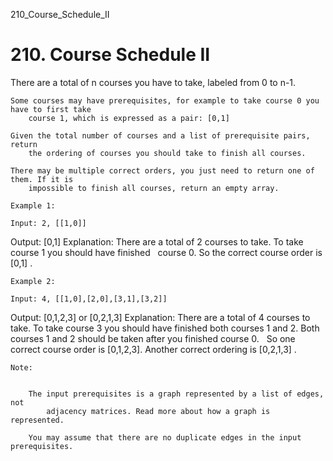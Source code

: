 210_Course_Schedule_II
# 210. Course Schedule II

There are a total of n courses you have to take, labeled from 0 to
        n-1.

    Some courses may have prerequisites, for example to take course 0 you have to first take
        course 1, which is expressed as a pair: [0,1]

    Given the total number of courses and a list of prerequisite pairs, return
        the ordering of courses you should take to finish all courses.

    There may be multiple correct orders, you just need to return one of them. If it is
        impossible to finish all courses, return an empty array.

    Example 1:

    Input: 2, [[1,0]]
Output: [0,1]
Explanation: There are a total of 2 courses to take. To take course 1 you should have finished
             course 0. So the correct course order is [0,1] .

    Example 2:

    Input: 4, [[1,0],[2,0],[3,1],[3,2]]
Output: [0,1,2,3] or [0,2,1,3]
Explanation: There are a total of 4 courses to take. To take course 3 you should have finished both
             courses 1 and 2. Both courses 1 and 2 should be taken after you finished course 0.
             So one correct course order is [0,1,2,3]. Another correct ordering is [0,2,1,3] .

    Note:

    
        The input prerequisites is a graph represented by a list of edges, not
            adjacency matrices. Read more about how a graph is represented.
        
        You may assume that there are no duplicate edges in the input prerequisites.